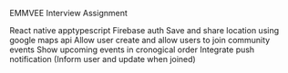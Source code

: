EMMVEE Interview Assignment

React native apptypescript
Firebase auth
Save and share location using google maps api
Allow user create and allow users to join community events
Show upcoming events in cronogical order
Integrate push notification (Inform user and update when joined)
